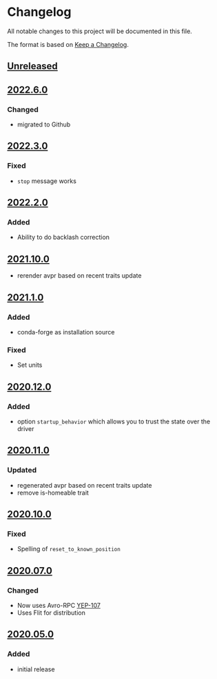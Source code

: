 # Changelog
All notable changes to this project will be documented in this file.

The format is based on [Keep a Changelog](https://keepachangelog.com/).

## [Unreleased]

## [2022.6.0]

### Changed
- migrated to Github

## [2022.3.0]

### Fixed
- `stop` message works

## [2022.2.0]

### Added
- Ability to do backlash correction

## [2021.10.0]
- rerender avpr based on recent traits update

## [2021.1.0]

### Added
- conda-forge as installation source

### Fixed
- Set units

## [2020.12.0]

### Added
- option `startup_behavior` which allows you to trust the state over the driver

## [2020.11.0]

### Updated
- regenerated avpr based on recent traits update
- remove is-homeable trait

## [2020.10.0]

### Fixed
- Spelling of `reset_to_known_position`

## [2020.07.0]

### Changed
- Now uses Avro-RPC [YEP-107](https://yeps.yaq.fyi/107/)
- Uses Flit for distribution

## [2020.05.0]

### Added
- initial release

[Unreleased]: https://github.com/yaq-project/yaqd-pmc/compare/v2022.6.0...main
[2022.6.0]: https://github.com/yaq-project/yaqd-pmc/compare/v2022.6.0...v2022.3.0
[2022.3.0]: https://github.com/yaq-project/yaqd-pmc/compare/v2022.2.0...v2022.3.0
[2022.2.0]: https://github.com/yaq-project/yaqd-pmc/compare/v2021.10.0...v2022.2.0
[2021.10.0]: https://github.com/yaq-project/yaqd-pmc/compare/v2021.1.0...v2021.10.0
[2021.1.0]: https://github.com/yaq-project/yaqd-pmc/compare/v2020.12.0...v2021.1.0
[2020.12.0]: https://github.com/yaq-project/yaqd-pmc/compare/v2020.11.0...v2020.12.0
[2020.11.0]: https://github.com/yaq-project/yaqd-pmc/compare/v2020.10.0...v2020.11.0
[2020.10.0]: https://github.com/yaq-project/yaqd-pmc/compare/v2020.07.0...v2020.10.0
[2020.07.0]: https://github.com/yaq-project/yaqd-pmc/compare/v2020.05.0...v2020.07.0
[2020.05.0]: https://github.com/yaq-project/yaqd-pmc/releases/tag/v2020.05.0
